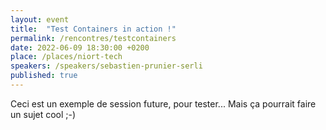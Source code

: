 ```yaml
---
layout: event
title:  "Test Containers in action !"
permalink: /rencontres/testcontainers
date: 2022-06-09 18:30:00 +0200
place: /places/niort-tech
speakers: /speakers/sebastien-prunier-serli
published: true
---
```


Ceci est un exemple de session future, pour tester... Mais ça pourrait faire un sujet cool ;-)
